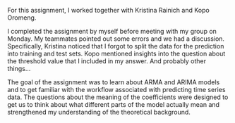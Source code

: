 For this assignment, I worked together with Kristina Rainich and Kopo Oromeng. 

I completed the assignment by myself before meeting with my group on Monday. My teammates pointed out some errors and we had a discussion.  
Specifically, Kristina noticed that I forgot to split the data for the prediction into training and test sets. 
Kopo mentioned insights into the question about the threshold value that I included in my answer. 
And probably other things...

The goal of the assignment was to learn about ARMA and ARIMA models and to get familiar with the workflow associated with predicting time series data. 
The questions about the meaning of the coefficients were designed to get us to think about what different parts of the model actually mean and strengthened 
my understanding of the theoretical background. 
